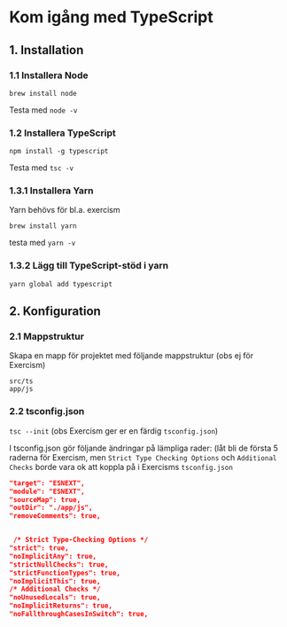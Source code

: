 # Kom igång med TypeScript

## 1. Installation

### 1.1 Installera Node

`brew install node`

Testa med `node -v`

### 1.2 Installera TypeScript

`npm install -g typescript`

Testa med `tsc -v`

### 1.3.1 Installera Yarn

Yarn behövs för bl.a. exercism

`brew install yarn`

testa med `yarn -v`

### 1.3.2 Lägg till TypeScript-stöd i yarn

`yarn global add typescript`

## 2. Konfiguration

### 2.1 Mappstruktur

Skapa en mapp för projektet med följande mappstruktur (obs ej för Exercism)

````
src/ts
app/js
````

### 2.2 tsconfig.json

`tsc --init` (obs Exercism ger er en färdig `tsconfig.json`)

I tsconfig.json gör följande ändringar på lämpliga rader:
(låt bli de första 5 raderna för Exercism, men `Strict Type Checking Options` och `Additional Checks` borde vara ok att koppla på i Exercisms `tsconfig.json`

````json
"target": "ESNEXT",
"module": "ESNEXT",
"sourceMap": true,
"outDir": "./app/js",
"removeComments": true, 


 /* Strict Type-Checking Options */
"strict": true,              
"noImplicitAny": true,       
"strictNullChecks": true,             
"strictFunctionTypes": true,   
"noImplicitThis": true,
/* Additional Checks */
"noUnusedLocals": true,              
"noImplicitReturns": true,           
"noFallthroughCasesInSwitch": true,    
````

